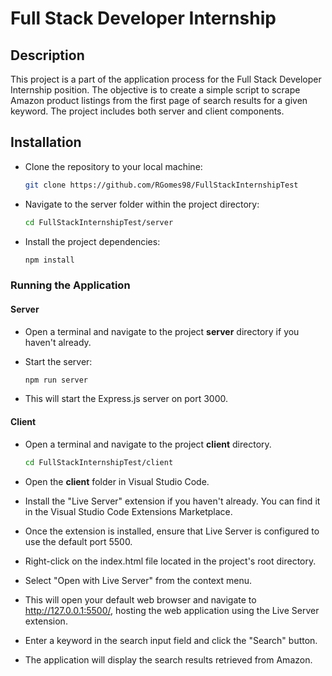 # Full Stack Developer Internship

## Description

This project is a part of the application process for the Full Stack Developer Internship position. The objective is to create a simple script to scrape Amazon product listings from the first page of search results for a given keyword. The project includes both server and client components.

## Installation

- Clone the repository to your local machine:

  ```bash
  git clone https://github.com/RGomes98/FullStackInternshipTest
  ```

- Navigate to the server folder within the project directory:

  ```bash
  cd FullStackInternshipTest/server
  ```

- Install the project dependencies:

  ```bash
  npm install
  ```

### Running the Application

#### Server

- Open a terminal and navigate to the project **server** directory if you haven't already.

- Start the server:

  ```bash
  npm run server
  ```

- This will start the Express.js server on port 3000.

#### Client

- Open a terminal and navigate to the project **client** directory.

  ```bash
  cd FullStackInternshipTest/client
  ```

- Open the **client** folder in Visual Studio Code.

- Install the "Live Server" extension if you haven't already. You can find it in the Visual Studio Code Extensions Marketplace.

- Once the extension is installed, ensure that Live Server is configured to use the default port 5500.

- Right-click on the index.html file located in the project's root directory.

- Select "Open with Live Server" from the context menu.

- This will open your default web browser and navigate to http://127.0.0.1:5500/, hosting the web application using the Live Server extension.

- Enter a keyword in the search input field and click the "Search" button.

- The application will display the search results retrieved from Amazon.
